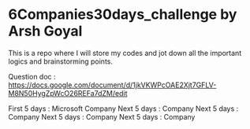 # 6Companies30days_challenge by Arsh Goyal
This is a repo where I will store my codes and jot down all the important logics and brainstorming points.

Question doc : https://docs.google.com/document/d/1jkVKWPcOAE2Xjt7GFLV-M8N50HygZpWcO26REFa7dZM/edit

First 5 days : Microsoft Company 
Next 5 days  : Company 
Next 5 days  : Company 
Next 5 days  : Company 
Next 5 days  : Company 


